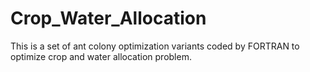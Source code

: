 # Crop_Water_Allocation
This is a set of ant colony optimization variants coded by FORTRAN to optimize crop and water allocation problem. 
